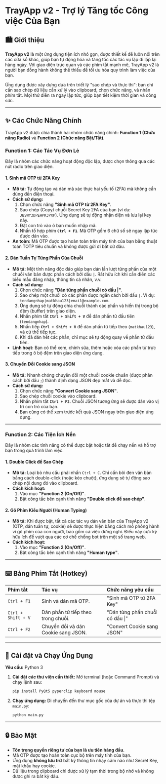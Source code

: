 # TrayApp v2 - Trợ lý Tăng tốc Công việc Của Bạn

## 🏙️ Giới thiệu

**TrayApp v2** là một ứng dụng tiện ích nhỏ gọn, được thiết kế để luôn nổi trên các cửa sổ khác, giúp bạn tự động hóa và tăng tốc các tác vụ lặp đi lặp lại hàng ngày. Với giao diện trực quan và các phím tắt mạnh mẽ, TrayApp v2 là người bạn đồng hành không thể thiếu để tối ưu hóa quy trình làm việc của bạn.

Ứng dụng được xây dựng dựa trên triết lý "sao chép và thực thi": bạn chỉ cần sao chép dữ liệu cần xử lý vào clipboard, chọn chức năng, và nhấn phím tắt. Mọi thứ diễn ra ngay lập tức, giúp bạn tiết kiệm thời gian và công sức.

---

## ✨ Các Chức Năng Chính

TrayApp v2 được chia thành hai nhóm chức năng chính: **Function 1 (Chức năng Radio)** và **Function 2 (Chức năng Bật/Tắt)**.

### Function 1: Các Tác Vụ Đơn Lẻ

Đây là nhóm các chức năng hoạt động độc lập, được chọn thông qua các nút radio trên giao diện.

#### 1. Sinh mã OTP từ 2FA Key

* **Mô tả:** Tự động tạo và dán mã xác thực hai yếu tố (2FA) mà không cần dùng đến điện thoại.
* **Cách sử dụng:**
    1.  Chọn chức năng **"Sinh mã OTP từ 2FA Key"**.
    2.  Sao chép (Copy) chuỗi Secret Key 2FA của bạn (ví dụ: `JBSWY3DPEHPK3PXP`). Ứng dụng sẽ tự động nhận diện và lưu lại key này.
    3.  Đặt con trỏ vào ô bạn muốn nhập mã.
    4.  Nhấn tổ hợp phím **`Ctrl + F1`**. Mã OTP gồm 6 chữ số sẽ ngay lập tức được dán vào.
* **An toàn:** Mã OTP được tạo hoàn toàn trên máy tính của bạn bằng thuật toán TOTP tiêu chuẩn và không được gửi đi bất cứ đâu.

#### 2. Dán Tuần Tự Từng Phần Của Chuỗi

* **Mô tả:** Một tính năng độc đáo giúp bạn dán lần lượt từng phần của một chuỗi văn bản được phân cách bởi dấu `|`. Rất hữu ích khi cần điền các biểu mẫu đăng nhập, thông tin cá nhân, v.v.
* **Cách sử dụng:**
    1.  Chọn chức năng **"Dán từng phần chuỗi có dấu |"**.
    2.  Sao chép một chuỗi có các phần được ngăn cách bởi dấu `|`. Ví dụ: `tendangnhap|matkhau123|email@example.com`.
    3.  Ứng dụng sẽ tự động chia chuỗi thành các phần và hiển thị trong bộ đệm (buffer) trên giao diện.
    4.  Nhấn phím tắt **`Ctrl + Shift + V`** để dán phần tử đầu tiên (`tendangnhap`).
    5.  Nhấn tiếp **`Ctrl + Shift + V`** để dán phần tử tiếp theo (`matkhau123`), và cứ thế tiếp tục.
    6.  Khi đã dán hết các phần, chỉ mục sẽ tự động quay về phần tử đầu tiên.
* **Linh hoạt:** Bạn có thể xem, chỉnh sửa, thêm hoặc xóa các phần tử trực tiếp trong ô bộ đệm trên giao diện ứng dụng.

#### 3. Chuyển Đổi Cookie sang JSON

* **Mô tả:** Nhanh chóng chuyển đổi một chuỗi cookie chuẩn (được phân cách bởi dấu `;`) thành định dạng JSON đẹp mắt và dễ đọc.
* **Cách sử dụng:**
    1.  Chọn chức năng **"Convert Cookie sang JSON"**.
    2.  Sao chép chuỗi cookie vào clipboard.
    3.  Nhấn phím tắt **`Ctrl + F2`**. Chuỗi JSON tương ứng sẽ được dán vào vị trí con trỏ của bạn.
    4.  Bạn cũng có thể xem trước kết quả JSON ngay trên giao diện ứng dụng.

---

### Function 2: Các Tiện Ích Nền

Đây là nhóm các tính năng có thể được bật hoặc tắt để chạy nền và hỗ trợ bạn trong quá trình làm việc.

#### 1. Double Click để Sao Chép

* **Mô tả:** Loại bỏ nhu cầu phải nhấn `Ctrl + C`. Chỉ cần bôi đen văn bản bằng cách double-click (hoặc kéo chuột), ứng dụng sẽ tự động sao chép nội dung đó vào clipboard.
* **Cách kích hoạt:**
    1.  Vào mục **"Function 2 (On/Off)"**.
    2.  Bật công tắc bên cạnh tính năng **"Double click để sao chép"**.

#### 2. Gõ Phím Kiểu Người (Human Typing)

* **Mô tả:** Khi được bật, tất cả các tác vụ dán văn bản của TrayApp v2 (OTP, dán tuần tự, cookie) sẽ được thực hiện bằng cách mô phỏng hành vi gõ phím của con người, bao gồm cả việc dừng nghỉ. Điều này cực kỳ hữu ích để vượt qua các cơ chế chống bot trên một số trang web.
* **Cách kích hoạt:**
    1.  Vào mục **"Function 2 (On/Off)"**.
    2.  Bật công tắc bên cạnh tính năng **"Human type"**.

---

## ⌨️ Bảng Phím Tắt (Hotkey)

| Phím tắt | Tác vụ | Chức năng yêu cầu |
| :--- | :--- | :--- |
| `Ctrl + F1` | Sinh và dán mã OTP. | "Sinh mã OTP từ 2FA Key" |
| `Ctrl + Shift + V` | Dán phần tử tiếp theo trong chuỗi. | "Dán từng phần chuỗi có dấu \|" |
| `Ctrl + F2` | Chuyển đổi và dán Cookie sang JSON. | "Convert Cookie sang JSON" |

---

## 🚀 Cài đặt và Chạy Ứng Dụng

**Yêu cầu:** Python 3

1.  **Cài đặt các thư viện cần thiết:**
    Mở terminal (hoặc Command Prompt) và chạy lệnh sau:
    ```bash
    pip install PyQt5 pyperclip keyboard mouse
    ```

2.  **Chạy ứng dụng:**
    Di chuyển đến thư mục gốc của dự án và thực thi tệp `main.py`:
    ```bash
    python main.py
    ```

---

## 🔒 Bảo Mật

* **Tôn trọng quyền riêng tư của bạn là ưu tiên hàng đầu.**
* Mã OTP được tạo hoàn toàn cục bộ trên máy tính của bạn.
* Ứng dụng **không lưu trữ** bất kỳ thông tin nhạy cảm nào như Secret Key, mật khẩu hay cookie.
* Dữ liệu trong clipboard chỉ được xử lý tạm thời trong bộ nhớ và không được ghi ra bất kỳ đâu.
